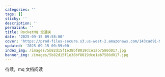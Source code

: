 ```yaml
---
categories: ''
tags: []
sticky: ''
description: ''
permalink: ''
title: RocketMQ 全通关
date: '2025-09-15 09:58:00'
cover: 'https://prod-files-secure.s3.us-west-2.amazonaws.com/143cad91-961b-48b0-82dc-78fbb6eb5abe/5b105eb9-fd5e-43e3-be11-a43759284d83/wallhaven-6lq3m7.jpg?X-Amz-Algorithm=AWS4-HMAC-SHA256&X-Amz-Content-Sha256=UNSIGNED-PAYLOAD&X-Amz-Credential=ASIAZI2LB466S5BUPNMY%2F20250916%2Fus-west-2%2Fs3%2Faws4_request&X-Amz-Date=20250916T155517Z&X-Amz-Expires=3600&X-Amz-Security-Token=IQoJb3JpZ2luX2VjEBcaCXVzLXdlc3QtMiJGMEQCIBSNMuLAV1WXWaSXE9vSdWHJQEvIVJsOdHpW6xgN5ISJAiAfMCOulbIRa26FB%2FTjGGrGfgGEFZpM%2Fzz7uEUIhmYnASqIBAiQ%2F%2F%2F%2F%2F%2F%2F%2F%2F%2F8BEAAaDDYzNzQyMzE4MzgwNSIMUP3kmBQGida1GHtjKtwDTtu3MAZzV1kZkqKickDfSl29RCFopbkh73FWGZPQExln7Go933fq8Bi9gGtcaX0zaN505nZ8MQFe7wsnbdCUGLeFgWGJymUPhBr7qByHX1238PCz5tmM3PHbXmGOasUikxVo%2BlHdoYgJlFJptyr8gGGItjg97Fz6mpoeBQl8lQmJ29Ta0Ob%2FUAwL%2B%2Fvbiw6j6JbTcD0xhYoDZjiX3SFeaJR1op8WoiOUKmL3IMKIA%2BC8xx4Fg%2BJIm83Oj%2BOENolnNRlfi1%2Bt7BUiiiwhSu4U%2FUqstPHBxzoV8jzaSGMRU22cuZPEdPUMnKwCzGUiE7GuFwoXqlDw9pf8Q1cw90LFl6RI12aecUDU3LQgPVRA60TMihYu2YLJZnAK1iNd4dunRmuRIP37hTbgaWGI2Dy0KJYMRIVGb%2BUfIVA787N6kbN1tGVoqlaWcamoo4aQcyFG6IaCJYAZuXmzXWH8OT1fkcgWbC99iQDNztrL6uE97QNks8qp14DOlE%2FWsy3z0o3%2BOiaypNYvArp6mVwxbala6IuwJ8G4g8eaHpQtHmSpl8ZqVz4r%2FW40d6wGFg04HcLyqvgoSaxcyL2e97Ws4Vuuh%2Bq3kqx4KmAfPoxDFPdf1DdJ72DXYCGbrqoP%2FFEwsuilxgY6pgEn2d7%2Fusx17eJRT7soIC8REVKjRVdnIB2xfieSFxxQR4TdtBJvtMaQWFFqrclsE0Hy8LRxaV40GFd8Fs3Iztw2Et9X6%2Fe%2FIZT3a3b2O%2BFlF1GsJ8DnugTkS1l8SBInd63qD5whBt9cla%2BhCuspv1UZ2Eus2oqtyY6JPmGQnUaZ%2FzF2t6ZlnoS1bJ1MEh6MqlgPDdAhLdtmO7KVoC2XDfwdmFp9YEBT&X-Amz-Signature=c4d23f3e3c88d757fbac1000562d68254a0146b8a05900586368ff0c9ad10ac7&X-Amz-SignedHeaders=host&x-amz-checksum-mode=ENABLED&x-id=GetObject'
updated: '2025-09-15 09:59:00'
index_img: /images/5b82d15f1e38bf8019dce1ab7580d017.jpg
banner_img: /images/5b82d15f1e38bf8019dce1ab7580d017.jpg
---
```


待续，mq 文档阅读

